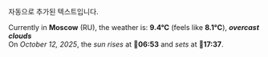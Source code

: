 
자동으로 추가된 텍스트입니다.

<!--START_SECTION:weather:moscow-->
Currently in **Moscow** (RU), the weather is: **9.4°C** (feels like **8.1°C**), ***overcast clouds***<br/>
On *October 12, 2025*, the *sun rises* at 🌅**06:53** and *sets* at 🌇**17:37**.
<!--END_SECTION:weather-->
